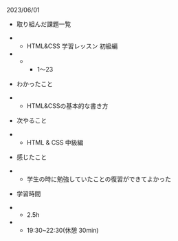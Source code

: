 2023/06/01

* 取り組んだ課題一覧
*	* HTML&CSS 学習レッスン 初級編
*	*	* 1〜23

* わかったこと
*	* HTML&CSSの基本的な書き方

* 次やること
*	* HTML & CSS 中級編 

* 感じたこと
*	* 学生の時に勉強していたことの復習ができてよかった

* 学習時間
*	* 2.5h
*	* 19:30~22:30(休憩 30min)
